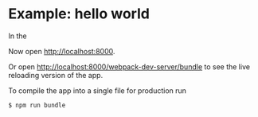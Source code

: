 # Example: hello world




In the 

Now open [http://localhost:8000](http://localhost:8000).

Or open [http://localhost:8000/webpack-dev-server/bundle](http://localhost:8000/webpack-dev-server/bundle) to see the live reloading version of the app.

To compile the app into a single file for production run

    $ npm run bundle
